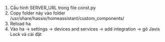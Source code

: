1. Cấu hình SERVER_URL trong file const.py
2. Copy folder này vào folder /usr/share/hassio/homeassistant/custom_components/
3. Reload ha
4. Vào ha -> settings -> devices and services -> add integration -> gõ Javis Lock và cài đặt
